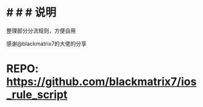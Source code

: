 # # # # 说明
整理部分分流规则，方便自用

感谢@blackmatrix7的大佬的分享
# REPO: https://github.com/blackmatrix7/ios_rule_script

